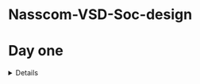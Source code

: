 # Nasscom-VSD-Soc-design

# Day one

<details>Open source EDA,Open Lane,SKY130 PDK</details>
</details>
